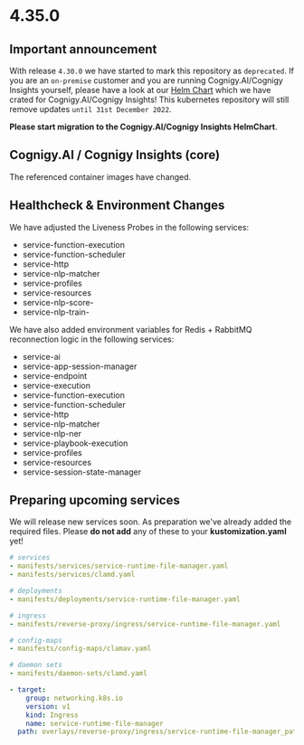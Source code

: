 # 4.35.0
## Important announcement
With release `4.30.0` we have started to mark this repository as `deprecated`. If you are an `on-premise` customer and you are running Cognigy.AI/Cognigy Insights yourself, please have a look at our [Helm Chart](https://github.com/cognigy/cognigy-ai-helm-chart) which we have crated for Cognigy.AI/Cognigy Insights! This kubernetes repository will still remove updates `until 31st December 2022`.

**Please start migration to the Cognigy.AI/Cognigy Insights HelmChart**.

## Cognigy.AI / Cognigy Insights (core)
The referenced container images have changed.

## Healthcheck & Environment Changes
We have adjusted the Liveness Probes in the following services:
 - service-function-execution
 - service-function-scheduler
 - service-http
 - service-nlp-matcher
 - service-profiles
 - service-resources
 - service-nlp-score-<language>
 - service-nlp-train-<language>

We have also added environment variables for Redis + RabbitMQ reconnection logic in the following services:

- service-ai
- service-app-session-manager
- service-endpoint
- service-execution
- service-function-execution
- service-function-scheduler
- service-http
- service-nlp-matcher
- service-nlp-ner
- service-playbook-execution
- service-profiles
- service-resources
- service-session-state-manager

## Preparing upcoming services
We will release new services soon. As preparation we've already added the required files.
Please **do not add** any of these to your **kustomization.yaml** yet!
```yaml
# services
- manifests/services/service-runtime-file-manager.yaml
- manifests/services/clamd.yaml

# deployments
- manifests/deployments/service-runtime-file-manager.yaml

# ingress
- manifests/reverse-proxy/ingress/service-runtime-file-manager.yaml

# config-maps
- manifests/config-maps/clamav.yaml

# daemon sets
- manifests/daemon-sets/clamd.yaml

- target:
    group: networking.k8s.io
    version: v1
    kind: Ingress
    name: service-runtime-file-manager
  path: overlays/reverse-proxy/ingress/service-runtime-file-manager_patch.yaml
```
